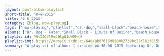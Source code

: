 ```yaml
---
layout: post-album-playlist
short-title: "8-6-2015"
title: "8-6-2015"
category: [blog, now-playing]
tags: ["now-playing","playlist","dr.-dog","small-black","beach-house","various-artists","the-maccabees","generationals","various-artists","hatebreed","various-artists"]
albums: ["Dr. Dog - Fate","Small Black - Limits of Desire","Beach House - Beach House","Various Artists - The Ultimate Bobby Darin","The Maccabees - Marks To Prove It","Generationals - Lucky Numbers EP","Various Artists - Run the Jewels 2","Hatebreed - For The Lions","Various Artists - Visions"]
playlist-id: 0QvXIQ7lRqDBkgQ1UWDMdM
playlist-img: https://mosaic.scdn.co/640/ab67616d0000b2730bc26f501f81557716a4a098ab67616d0000b27332ca9d1b933d95925e170c90ab67616d0000b27372c5265c12fd8effdc006b75ab67616d0000b273c8f5cb38a83a0a104a0b9d98
summary: "A playlist of albums I created on 08-06-2015 featuring Dr. Dog, Small Black, Beach House, Various Artists, The Maccabees, Generationals, Various Artists, Hatebreed, and Various Artists"
---
```

